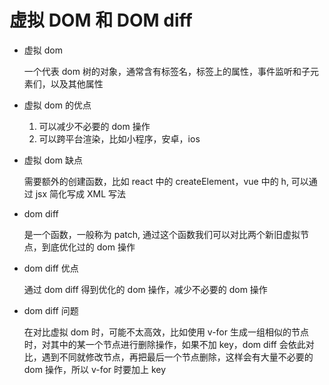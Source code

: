 # 虚拟 DOM 和 DOM diff

- 虚拟 dom

  一个代表 dom 树的对象，通常含有标签名，标签上的属性，事件监听和子元素们，以及其他属性

- 虚拟 dom 的优点
  1. 可以减少不必要的 dom 操作
  2. 可以跨平台渲染，比如小程序，安卓，ios
- 虚拟 dom 缺点

  需要额外的创建函数，比如 react 中的 createElement，vue 中的 h, 可以通过 jsx 简化写成 XML 写法

- dom diff

  是一个函数，一般称为 patch, 通过这个函数我们可以对比两个新旧虚拟节点，到底优化过的 dom 操作

- dom diff 优点

  通过 dom diff 得到优化的 dom 操作，减少不必要的 dom 操作

- dom diff 问题

  在对比虚拟 dom 时，可能不太高效，比如使用 v-for 生成一组相似的节点时，对其中的某一个节点进行删除操作，如果不加 key，dom diff 会依此对比，遇到不同就修改节点，再把最后一个节点删除，这样会有大量不必要的 dom 操作，所以 v-for 时要加上 key
